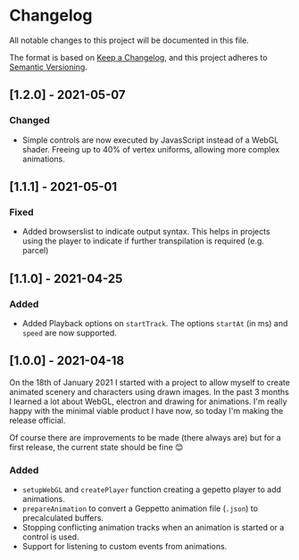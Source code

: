 # Changelog

All notable changes to this project will be documented in this file.

The format is based on [Keep a Changelog](https://keepachangelog.com/en/1.0.0/),
and this project adheres to [Semantic Versioning](https://semver.org/spec/v2.0.0.html).

## [1.2.0] - 2021-05-07

### Changed

- Simple controls are now executed by JavasScript instead of a WebGL shader. Freeing up to 40% of vertex uniforms, allowing more complex animations.

## [1.1.1] - 2021-05-01

### Fixed

- Added browserslist to indicate output syntax. This helps in projects using the player to indicate if further transpilation is required (e.g. parcel)

## [1.1.0] - 2021-04-25

### Added

- Added Playback options on `startTrack`. The options `startAt` (in ms) and `speed` are now supported.

## [1.0.0] - 2021-04-18

On the 18th of January 2021 I started with a project to allow myself to create animated scenery and characters using drawn images. In the past 3 months I learned a lot about WebGL, electron and drawing for animations. I'm really happy with the minimal viable product I have now, so today I'm making the release official.

Of course there are improvements to be made (there always are) but for a first release, the current state should be fine 😊

### Added

- `setupWebGL` and `createPlayer` function creating a gepetto player to add animations.
- `prepareAnimation` to convert a Geppetto animation file (`.json`) to precalculated buffers.
- Stopping conflicting animation tracks when an animation is started or a control is used.
- Support for listening to custom events from animations.
